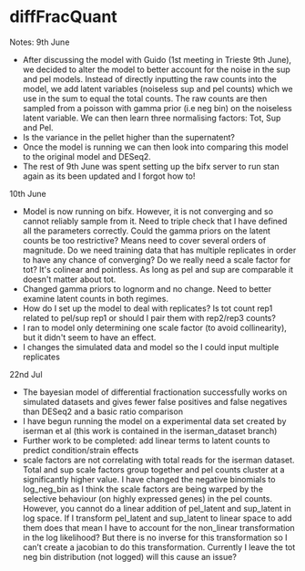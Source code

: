 # diffFracQuant

Notes:
9th June
- After discussing the model with Guido (1st meeting in Trieste 9th June), we decided to alter the model to better account for the noise in the sup and pel models. Instead of directly inputting the raw counts into the model, we add latent variables (noiseless sup and pel counts) which we use in the sum to equal the total counts. The raw counts are then sampled from a poisson with gamma prior (i.e neg bin) on the noiseless latent variable. We can then learn three normalising factors: Tot, Sup and Pel.
- Is the variance in the pellet higher than the supernatent?
- Once the model is running we can then look into comparing this model to the original model and DESeq2.
- The rest of 9th June was spent setting up the bifx server to run stan again as its been updated and I forgot how to!

10th June
- Model is now running on bifx. However, it is not converging and so cannot reliably sample from it. Need to triple check that I have defined all the parameters correctly. Could the gamma priors on the latent counts be too restrictive? Means need to cover several orders of magnitude. Do we need training data that has multiple replicates in order to have any chance of converging? Do we really need a scale factor for tot? It's colinear and pointless. As long as pel and sup are comparable it doesn't matter about tot.
- Changed gamma priors to lognorm and no change. Need to better examine latent counts in both regimes. 
- How do I set up the model to deal with replicates? Is tot count rep1 related to pel/sup rep1 or should I pair them with rep2/rep3 counts?
- I ran to model only determining one scale factor (to avoid collinearity), but it didn't seem to have an effect.
- I changes the simulated data and model so the I could input multiple replicates

22nd Jul
- The bayesian model of differential fractionation successfully works on simulated datasets and gives fewer false positives and false negatives than DESeq2 and a basic ratio comparison
- I have begun running the model on a experimental data set created by iserman et al (this work is contained in the iserman_dataset branch)
- Further work to be completed: add linear terms to latent counts to predict condition/strain effects
- scale factors are not correlating with total reads for the iserman dataset. Total and sup scale factors group together and pel counts cluster at a significantly higher value. I have changed the negative binomials to log_neg_bin as I think the scale factors are being warped by the selective behaviour (on highly expressed genes) in the pel counts. However, you cannot do a linear addition of pel_latent and sup_latent in log space. If I transform pel_latent and sup_latent to linear space to add them does that mean I have to account for the non_linear transformation in the log likelihood? But there is no inverse for this transformation so I can’t create a jacobian to do this transformation. Currently I leave the tot neg bin distribution (not logged) will this cause an issue? 
